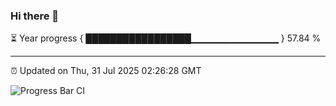 ### Hi there 👋

⏳ Year progress { █████████████████▁▁▁▁▁▁▁▁▁▁▁▁▁ } 57.84 %

---

⏰ Updated on Thu, 31 Jul 2025 02:26:28 GMT

![Progress Bar CI](https://github.com/DhruviPatel157/GitHub-Actions-Demo/workflows/Progress%20Bar%20CI/badge.svg)
